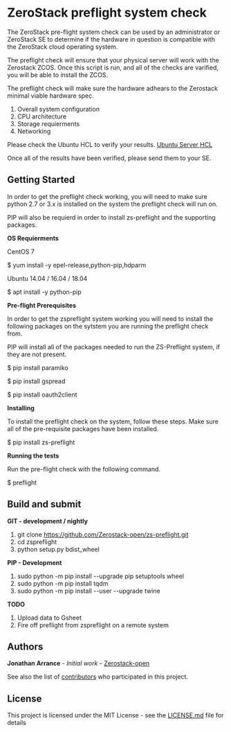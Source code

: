 ZeroStack preflight system check
================================

The ZeroStack pre-flight system check can be used by an administrator or ZeroStack SE to determine if the hardware in question is compatible with the ZeroStack cloud operating system.


The preflight check will ensure that your physical server will work with the Zerostack ZCOS. Once this script is run, and
all of the checks are varified, you will be able to install the ZCOS.


The preflight check will make sure the hardware adhears to the Zerostack minimal viable hardware spec.


1. Overall system configuration
2. CPU architecture
3. Storage requierments
4. Networking


Please check the Ubuntu HCL to verify your results.
[Ubuntu Server HCL](https://certification.ubuntu.com/server/)


Once all of the results have been verified, please send them to your SE.

Getting Started
---------------

In order to get the preflight check working, you will need to make sure python 2.7 or 3.x is installed on the system the preflight check will run on.


PIP will also be requierd in order to install zs-preflight and the supporting packages.


**OS Requierments**

CentOS 7

$ yum install -y epel-release,python-pip,hdparm

Ubuntu 14.04 / 16.04 / 18.04

$ apt install -y python-pip


**Pre-flight Prerequisites**

In order to get the zspreflight system working you will need to install the following packages on the sytstem you are running the preflight check from.

PIP will install all of the packages needed to run the ZS-Preflight system, if they are not present.

$ pip install paramiko


$ pip install gspread


$ pip install oauth2client


**Installing**

To install the preflight check on the system, follow these steps. Make sure all of the pre-requisite packages have been installed.


$ pip install zs-preflight


**Running the tests**

Run the pre-flight check with the following command.


$ preflight


Build and submit
----------------


**GIT - development / nightly**


1. git clone https://github.com/Zerostack-open/zs-preflight.git
2. cd zspreflight
3. python setup.py bdist_wheel


**PIP - Development**


1. sudo python -m pip install --upgrade pip setuptools wheel
2. sudo python -m pip install tqdm
3. sudo python -m pip install --user --upgrade twine


**TODO**


1. Upload data to Gsheet
2. Fire off preflight from zspreflight on a remote system


Authors
-------


**Jonathan Arrance** - *Initial work* - [Zerostack-open](https://github.com/Zerostack-open)


See also the list of [contributors](https://github.com/JonathanArrance) who participated in this project.


License
-------


This project is licensed under the MIT License - see the [LICENSE.md](LICENSE.md) file for details